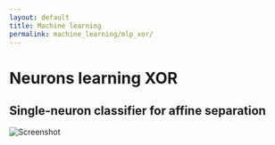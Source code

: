 ```yaml
---
layout: default
title: Machine learning
permalink: machine_learning/mlp_xor/
---
```


# Neurons learning XOR

## Single-neuron classifier for affine separation

![Screenshot](Figures_XOR/SNC_affine_XOR)